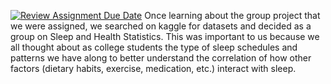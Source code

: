 [![Review Assignment Due Date](https://classroom.github.com/assets/deadline-readme-button-22041afd0340ce965d47ae6ef1cefeee28c7c493a6346c4f15d667ab976d596c.svg)](https://classroom.github.com/a/rGYtBYfw)
Once learning about the group project that we were assigned, we searched on kaggle for datasets and decided as a group on Sleep and Health Statistics. This was important to us because we all thought about as college students the type of sleep schedules and patterns we have along to better understand the correlation of how other factors (dietary habits, exercise, medication, etc.) interact with sleep. 
